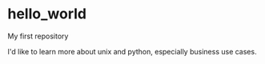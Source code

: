 # hello_world
My first repository

I'd like to learn more about unix and python, especially business use cases.
